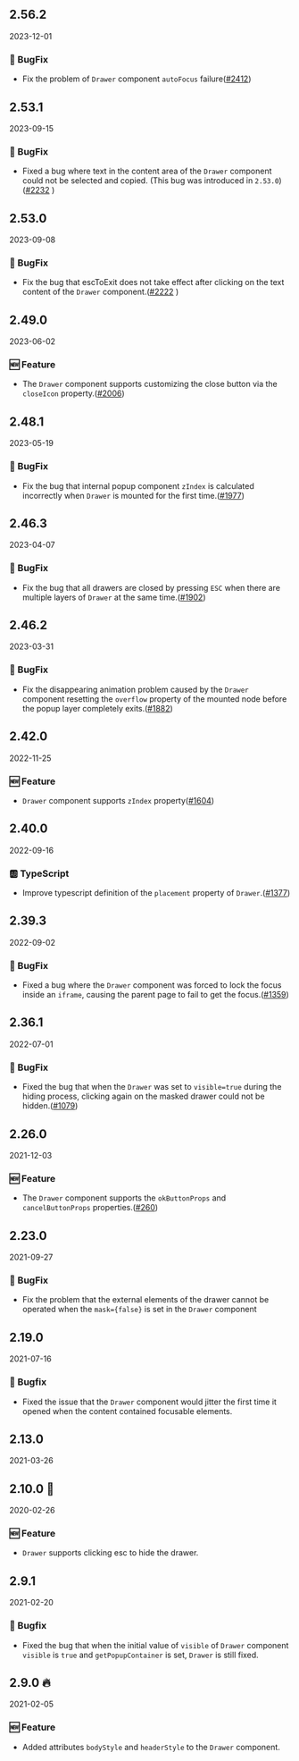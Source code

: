 ## 2.56.2

2023-12-01

### 🐛 BugFix

- Fix the problem of `Drawer` component `autoFocus` failure([#2412](https://github.com/arco-design/arco-design/pull/2412))

## 2.53.1

2023-09-15

### 🐛 BugFix

- Fixed a bug where text in the content area of the `Drawer` component could not be selected and copied. (This bug was introduced in `2.53.0`)([#2232](https://github.com/arco-design/arco-design/pull/2232) )

## 2.53.0

2023-09-08

### 🐛 BugFix

- Fix the bug that escToExit does not take effect after clicking on the text content of the `Drawer` component.([#2222](https://github.com/arco-design/arco-design/pull/2222) )

## 2.49.0

2023-06-02

### 🆕 Feature

- The `Drawer` component supports customizing the close button via the `closeIcon` property.([#2006](https://github.com/arco-design/arco-design/pull/2006))

## 2.48.1

2023-05-19

### 🐛 BugFix

- Fix the bug that internal popup component `zIndex` is calculated incorrectly when `Drawer` is mounted for the first time.([#1977](https://github.com/arco-design/arco-design/pull/1977))

## 2.46.3

2023-04-07

### 🐛 BugFix

- Fix the bug that all drawers are closed by pressing `ESC` when there are multiple layers of `Drawer` at the same time.([#1902](https://github.com/arco-design/arco-design/pull/1902))

## 2.46.2

2023-03-31

### 🐛 BugFix

- Fix the disappearing animation problem caused by the `Drawer` component resetting the `overflow` property of the mounted node before the popup layer completely exits.([#1882](https://github.com/arco-design/arco-design/pull/1882))

## 2.42.0

2022-11-25

### 🆕 Feature

- `Drawer` component supports `zIndex` property([#1604](https://github.com/arco-design/arco-design/pull/1604))

## 2.40.0

2022-09-16

### 🆎 TypeScript

- Improve typescript definition of the `placement` property of `Drawer`.([#1377](https://github.com/arco-design/arco-design/pull/1377))

## 2.39.3

2022-09-02

### 🐛 BugFix

- Fixed a bug where the `Drawer` component was forced to lock the focus inside an `iframe`, causing the parent page to fail to get the focus.([#1359](https://github.com/arco-design/arco-design/pull/1359))

## 2.36.1

2022-07-01

### 🐛 BugFix

- Fixed the bug that when the `Drawer` was set to `visible=true` during the hiding process, clicking again on the masked drawer could not be hidden.([#1079](https://github.com/arco-design/arco-design/pull/1079))

## 2.26.0

2021-12-03

### 🆕 Feature

- The `Drawer` component supports the `okButtonProps` and `cancelButtonProps` properties.([#260](https://github.com/arco-design/arco-design/pull/260))

## 2.23.0

2021-09-27

### 🐛 BugFix

- Fix the problem that the external elements of the drawer cannot be operated when the `mask={false}` is set in the `Drawer` component

## 2.19.0

2021-07-16

### 🐛 Bugfix

- Fixed the issue that the `Drawer` component would jitter the first time it opened when the content contained focusable elements.



## 2.13.0

2021-03-26

## 2.10.0 🏮

2020-02-26

### 🆕 Feature

- `Drawer` supports clicking esc to hide the drawer.

## 2.9.1

2021-02-20

### 🐛 Bugfix

- Fixed the bug that when the initial value of `visible` of `Drawer` component `visible` is `true` and `getPopupContainer` is set, `Drawer` is still fixed.

## 2.9.0 🔥

2021-02-05

### 🆕 Feature

- Added attributes `bodyStyle` and `headerStyle` to the `Drawer` component.

